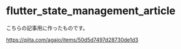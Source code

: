 # flutter_state_management_article

こちらの記事用に作ったものです。

https://qiita.com/agajo/items/50d5d7497d28730de1d3
